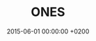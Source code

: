 ---
layout: page
title: "ONES"
date: 2015-06-01 00:00:00 +0200
client: "onesnow"
introduction: "ONES is a leading company in innovative technologies based in South East Asia, constantly pushing the boundaries of advancements and redefining the industry standards."
city: Bangkok
country: Thailand
map: "100.5615673, 13.8179723"
web: ones-now.com
categories: digital
since: 2015
color: "#2b63fa"
cover: aee-01.jpg
bg: roman-kraft
---